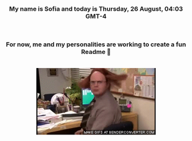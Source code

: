 


<div align="center">
<h3 >My name is Sofia and today is Thursday, 26 August, 04:03 GMT-4</h3><br>
<h3 >For now, me and my personalities are working to create a fun Readme 👋
</h3><br>
<img src='img/dwight.gif' alt='working...'/>
</div>
